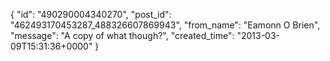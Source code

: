  {
   "id": "490290004340270",
   "post_id": "462493170453287_488326607869943",
   "from_name": "Eamonn O Brien",
   "message": "A copy of what though?",
   "created_time": "2013-03-09T15:31:36+0000"
 }
